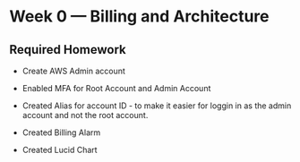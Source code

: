 # Week 0 — Billing and Architecture

## Required Homework

- Create AWS Admin account
- Enabled MFA for Root Account and Admin Account
- Created Alias for account ID - to make it easier for loggin in as the admin account and not the root account.
- Created Billing Alarm 



- Created Lucid Chart 
